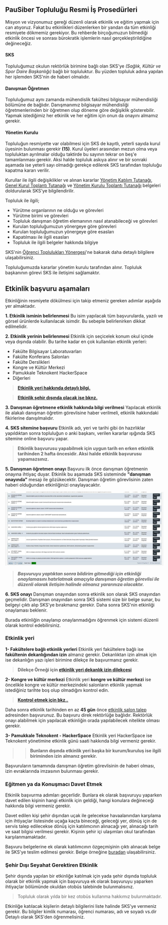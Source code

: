 ## PauSiber Topluluğu Resmi İş Prosedürleri

Misyon ve vizyonumuz gereği düzenli olarak etkinlik ve eğitim yapmak için can atıyoruz. Fakat bu etkinlikleri düzenlerken bir yandan da tüm etkinliği resmiyete dökmemiz gerekiyor. Bu rehberde birçoğumuzun bilmediği etkinlik öncesi ve sonrası bürokratik işlemlerin nasıl gerçekleştirildiğine değineceğiz.

#### SKS
Topluluğumuz okulun rektörlük birimine bağlı olan SKS'ye *(Sağlık, Kültür ve Spor Daire Başkanlığı)* bağlı bir topluluktur. Bu yüzden topluluk adına yapılan her işlemden SKS'nin de haberi olmalıdır.

#### Danışman Öğretmen
Topluluğumuz aynı zamanda mühendislik fakültesi bilgisayar mühendisliği bölümüne de bağlıdır. Danışmanımız bilgisayar mühendisliği öğretmenlerinden bir öğretmen olup döneme göre değişiklik gösterebilir.  Yapmak istediğimiz her etkinlik ve her eğitim için onun da onayını almamız gerekir.

#### Yönetim Kurulu
Topluluğun resmiyette var olabilmesi için SKS de kayıtlı, yeterli sayıda kurul üyesinin bulunması gerekir **(15)**. Kurul üyeleri arasından mezun olma veya topluluktan ayrılmalar olduğu taktirde bu sayının tekrar on beş'e tamamlanması gerekir. Aksi halde topluluk askıya alınır ve bir sonraki aşamada ise yeterli sayı olmadığı gerekçe edilerek SKS tarafından topluluğu kapatma kararı verilir.

Kurullar ile ilgili değişiklikler ve alınan kararlar [Yönetim Katılım Tutanağı](http://d.pau.edu.tr/130b8545), [Genel Kurul Toplantı Tutanağı](http://d.pau.edu.tr/33fb5170) ve [Yönetim Kurulu Toplantı Tutanağı](http://d.pau.edu.tr/553254d3) belgeleri doldurularak SKS'ye bilgilendirilir.

Topluluk ile ilgili;
 - Yürütme organlarının ne olduğu ve görevleri
 - Yürütme birimi ve görevleri
 - Topluluk danışman öğretim elemanının nasıl atanabileceği ve görevleri
 - Kurulan topluluğumuzun yönergeye göre görevleri
 - Kurulan topluluğumuzun yönergeye göre esasları
 - Kapatılması ile ilgili esasları
 - Topluluk ile ilgili belgeler hakkında bilgiye

SKS'nin [Öğrenci Toplulukları Yönergesi](https://www.pau.edu.tr/sks/tr/sayfa/ogrenci-topluluklari-yonergesi)'ne bakarak daha detaylı bilgilere ulaşabilirsiniz.

Topluluğumuzda kararlar yönetim kurulu tarafından alınır. Topluluk başkanının görevi SKS ile iletişimi sağlamaktır.

## Etkinlik başvuru aşamaları

Etkinliğinin resmiyete dökülmesi için takip etmeniz gereken adımlar aşağıda yer almaktadır.

**1. Etkinlik isminin belirlenmesi**
Bu isim yapılacak tüm başvurularda, yazılı ve görsel ürünlerde kullanılacak isimdir. Bu sebeple belirlenirken dikkat edilmelidir.

**2. Etkinlik yerinin belirlenmesi**
Etkinlik için seçicelek konum okul içinde veya dışında olabilir. Bu tarihe kadar en çok kullanılan etkinlik yerleri:
- Fakülte Bilgisayar Laboratuvarları
- Fakülte Konferans Salonları
- Fakülte Derslikleri
- Kongre ve Kültür Merkezi
- Pamukkale Teknokent HackerSpace
- Diğerleri

> **[Etkinlik yeri hakkında detaylı bilgi.](#etkinlik-yeri)**

> **[Etkinlik şehir dışında olacak ise bknz.](#şehir-dışı-seyahat-gerektiren-etkinlik)**

**3. Danışman öğretmene etkinlik hakkında bilgi verilmesi**
Yapılacak etkinlik ile alakalı danışman öğretim görevlisine haber verilmeli, etkinlik hakkındaki fikirlerine danışılmalıdır.

**4. SKS sitemine başvuru**
Etkinlik adı, yeri ve tarihi gibi ön hazırlıklar yapıldıktan sonra topluluğun o anki başkanı, verilen kararlar ışığında SKS sitemine online başvuru yapar.

> **Etkinlik başvurusu yapabilmek için uygun tarih en erken etkinlik tarihinden 2 hafta öncesidir. Aksi halde etkinlik başvurusu yapamazsınız.**


**5. Danışman öğretmen onayı**
Başvuru ilk önce danışman öğretmenin onayına ihtiyaç duyar. Etkinlik bu aşamada SKS sisteminde **"danışman onayında"** mesajı ile gözükecektir. Danışman öğretim görevlisinin zaten haberi olduğundan etkinliğinizi onaylayacaktır.

<p align="center">
  <img alt="img-name" src="/images/danisman-onayinda.jpg">
</p>

> ***Başvuruyu yaptıktan sonra bildirim gitmediği için etkinliği onaylamasını hatırlatmak amaçıyla danışman öğretim görevlisi ile düzenli olarak iletişim halinde olmanız yararınıza olacaktır.***

**6. SKS onayı**
Danışman onayından sonra etkinlik son olarak SKS onayından geçmelidir.
Danışman onayından sonra SKS sistemi size bir belge sunar, bu belgeyi çıktı alıp SKS'ye bırakmanız gerekir. Daha sonra SKS'nin etkinliği onaylaması beklenir.

Burada etkinliğin onaylanıp onaylanmadığını öğrenmek için sistemi düzenli olarak kontrol edebilirsiniz.

### Etkinlik yeri

**1- Fakültelere bağlı etkinlik yerleri**
Etkinlik yeri fakültelere bağlı ise **fakültenin dekanlığından izin** almanız gerekir. Dekanlıktan izin almak için ise dekanlığın yazı işleri birimine dilekçe ile başvurmanız gerekir.
> **Dilekçe Örneği için [etkinlik yeri dekanlık izin dilekçesi](/etkinlik-yeri-dekanlik_izin_dilekcesi_ornek.md)**

**2- Kongre ve kültür merkezi**
Etkinlik yeri **kongre ve kültür merkezi** ise öncelikle kongre ve kültür merkezindeki salonların etkinlik yapmak istediğiniz tarihte boş olup olmadığını kontrol edin.
> **[Kontrol etmek için bkz..](https://app.pau.edu.tr/abs/Rezervasyon/SalonEtkinlikTakvim.aspx?target=_blank)**

Daha sonra etkinlik tarihinden en az **45 gün** önce [etkinlik salon talep](https://app.pau.edu.tr/abs/Rezervasyon/EtkinlikSalonTalepIslemleri.aspx) adresinden başvurunuz. Bu başvuru direk rektörlüğe bağlıdır. Rektörlük onayı alabilmek için yapılacak etkinliğin orada yapılabilecek nitelikte olması gerekir.

**3- Pamukkale Teknokent - HackerSpace**
Etkinlik yeri HackerSpace ise Teknokent yönetimine etkinlik günü saati hakkında bilgi vermeniz gerekir.

>>**Bunların dışında etkinlik yeri başka bir kurum/kuruluş ise ilgili biriminden izin almanız gerekir.**

Başvuruların tamamında danışman öğretim görevlisinin de haberi olması, izin evraklarında imzasının bulunması gerekir.

### Eğitmen ya da Konuşmacı Davet Etmek
Etkinlik başvurma adımları geçerlidir. Bunlara ek olarak başvuruyu yaparken davet edilen kişinin hangi etkinlik için geldiği, hangi konulara değineceği hakkında bilgi vermeniz gerekir.

Davet edilen kişi şehir dışından uçak ile gelecekse havaalanından karşılama için ihtiyaçlar listesinde uçağa kaçta bineceği, geleceği yer, dönüş için de servis talep edilecekse dönüş için katılımcının alınacağı yer, alınacağı tarih ve saat bilgisi verilmesi gerekir. Kişinin şehir içi ulaşımları okul tarafından karşılanmamaktadır.

Başvuru belgelerine ek olarak katılımcının özgeçmişinin çıktı alınacak belge ile SKS'ye teslim edilmesi gerekir. Belge örneğine [buradan](/katilimci-ozgecmis-ornek.md) ulaşabilirsiniz.

### Şehir Dışı Seyahat Gerektiren Etkinlik

Şehir dışında yapılan bir etkinliğe katılmak için yada şehir dışında topluluk olarak bir etkinlik yapmak için başvuruya ek olarak başvuruyu yaparken ihtiyaçlar bölümünde okuldan otobüs talebinde bulunmalısınız.

> Topluluk olarak yılda bir kez otobüs kullanma hakkımız bulunmaktadır.

Etkinliğe katılacak kişilerin detaylı bilgilerini liste halinde SKS'ye vermeniz gerekir. Bu bilgiler kimlik numarası, öğrenci numarası, adı ve soyadı vs.dir Detaylı olarak SKS'den öğrenmelisiniz.
